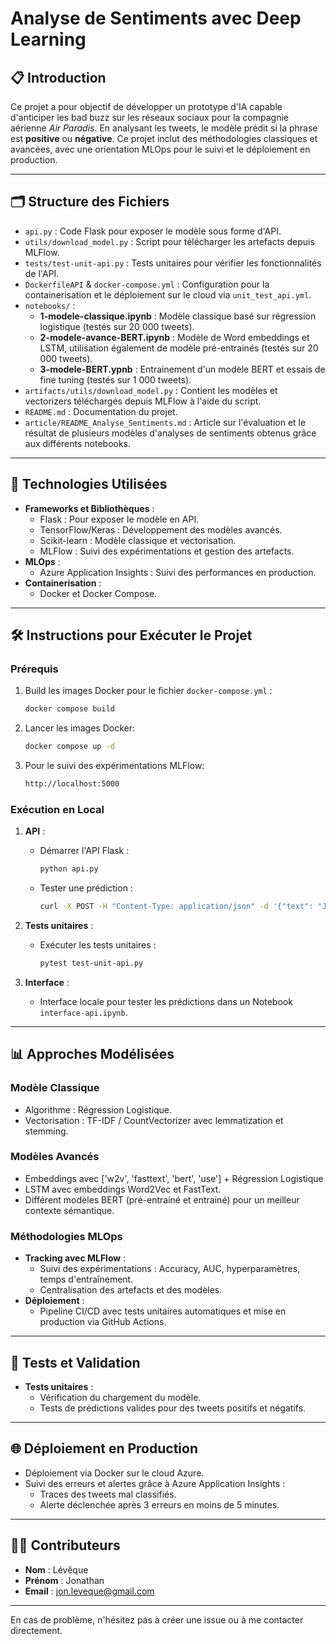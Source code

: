 
# Analyse de Sentiments avec Deep Learning

## 📋 **Introduction**
Ce projet a pour objectif de développer un prototype d'IA capable d'anticiper les bad buzz sur les réseaux sociaux pour la compagnie aérienne _Air Paradis_. En analysant les tweets, le modèle prédit si la phrase est **positive** ou **négative**. Ce projet inclut des méthodologies classiques et avancées, avec une orientation MLOps pour le suivi et le déploiement en production.

---

## 🗂 **Structure des Fichiers**
- `api.py` : Code Flask pour exposer le modèle sous forme d'API.
- `utils/download_model.py` : Script pour télécharger les artefacts depuis MLFlow.
- `tests/test-unit-api.py` : Tests unitaires pour vérifier les fonctionnalités de l'API.
- `DockerfileAPI` & `docker-compose.yml` : Configuration pour la containerisation et le déploiement sur le cloud via `unit_test_api.yml`.
- `notebooks/` : 
  - **1-modele-classique.ipynb** : Modèle classique basé sur régression logistique (testés sur 20 000 tweets).
  - **2-modele-avance-BERT.ipynb** : Modèle de Word embeddings et LSTM, utilisation également de modèle pré-entrainés (testés sur 20 000 tweets).
  - **3-modele-BERT.ypnb** : Entrainement d'un modèle BERT et essais de fine tuning (testés sur 1 000 tweets).
- `artifacts/utils/download_model.py` : Contient les modèles et vectorizers téléchargés depuis MLFlow à l'aide du script.
- `README.md` : Documentation du projet.
- `article/README_Analyse_Sentiments.md` : Article sur l'évaluation et le résultat de plusieurs modèles d'analyses de sentiments obtenus grâce aux différents notebooks.

---

## 🚀 **Technologies Utilisées**
- **Frameworks et Bibliothèques** :
  - Flask : Pour exposer le modèle en API.
  - TensorFlow/Keras : Développement des modèles avancés.
  - Scikit-learn : Modèle classique et vectorisation.
  - MLFlow : Suivi des expérimentations et gestion des artefacts.
- **MLOps** :
  - Azure Application Insights : Suivi des performances en production.
- **Containerisation** :
  - Docker et Docker Compose.

---

## 🛠 **Instructions pour Exécuter le Projet**

### **Prérequis**
1. Build les images Docker pour  le fichier `docker-compose.yml` :
   ```bash
   docker compose build
   ```
2. Lancer les images Docker:
   ```bash
   docker compose up -d
   ```
3. Pour le suivi des expérimentations MLFlow:
   ```bash
   http://localhost:5000
   ```

### **Exécution en Local**
1. **API** :
   - Démarrer l'API Flask :
     ```bash
     python api.py
     ```
   - Tester une prédiction :
     ```bash
     curl -X POST -H "Content-Type: application/json" -d '{"text": "Je suis heureux"}' http://127.0.0.1:8000/predict
     ```

2. **Tests unitaires** :
   - Exécuter les tests unitaires :
     ```bash
     pytest test-unit-api.py
     ```

3. **Interface** :
   - Interface locale pour tester les prédictions dans un Notebook `interface-api.ipynb`.

---

## 📊 **Approches Modélisées**

### Modèle Classique
- Algorithme : Régression Logistique.
- Vectorisation : TF-IDF / CountVectorizer avec lemmatization et stemming. 

### Modèles Avancés
- Embeddings avec ['w2v', 'fasttext', 'bert', 'use'] + Régression Logistique
- LSTM avec embeddings Word2Vec et FastText.
- Différent modèles BERT (pré-entrainé et entrainé) pour un meilleur contexte sémantique.

### Méthodologies MLOps
- **Tracking avec MLFlow** :
  - Suivi des expérimentations : Accuracy, AUC, hyperparamètres, temps d'entraînement.
  - Centralisation des artefacts et des modèles.
- **Déploiement** :
  - Pipeline CI/CD avec tests unitaires automatiques et mise en production via GitHub Actions.

---

## 🧪 **Tests et Validation**
- **Tests unitaires** :
  - Vérification du chargement du modèle.
  - Tests de prédictions valides pour des tweets positifs et négatifs.

---

## 🌐 **Déploiement en Production**
- Déploiement via Docker sur le cloud Azure.
- Suivi des erreurs et alertes grâce à Azure Application Insights :
  - Traces des tweets mal classifiés.
  - Alerte déclenchée après 3 erreurs en moins de 5 minutes.

---

## 👨‍💻 **Contributeurs**
- **Nom** : Lévêque
- **Prénom** : Jonathan
- **Email** : jon.leveque@gmail.com

---

En cas de problème, n'hésitez pas à créer une issue ou à me contacter directement.
